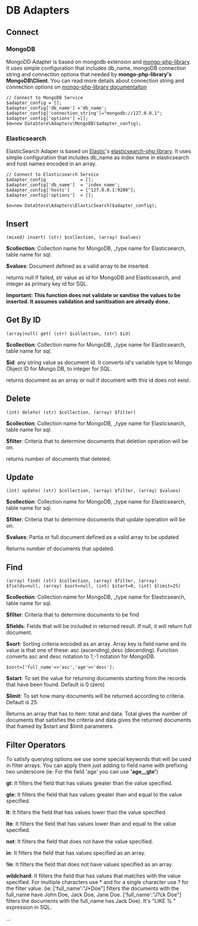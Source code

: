 # DB Adapters

## Connect

### MongoDB

MongoDD Adapter is based on mongodb extension and [mongo-php-library](https://github.com/mongodb/mongo-php-library). It uses simple configuration that includes db_name, mongoDB connection string and connection options that needed by **mongo-php-library's MongoDB\Client**. You can read more details about connection string and connection options on [mongo-php-library documentaiton](http://mongodb.github.io/mongo-php-library/classes/client/)

```
// Connect to MongoDB Service
$adapter_config = [];
$adapter_config['db_name'] ='db_name';
$adapter_config['connection_string']="mongodb://127.0.0.1";
$adapter_config['options'] =[];
$m=new DataStore\Adapters\MongoDB($adapter_config);
```

### Elasticsearch

ElasticSearch Adaper is based on [Elastic](http://elastic.co)'s [elasticsearch-php library](https://github.com/elastic/elasticsearch-php). It uses simple configuration that includes db_name as index name in elasticsearch and host names encoded in an array. 

```
// Connect to Elasticsearch Service
$adapter_config 			= [];
$adapter_config['db_name'] 	= 'index_name';
$adapter_config['hosts']	= ["127.0.0.1:9200"];
$adapter_config['options'] 	= [];

$e=new DataStore\Adapters\ElasticSearch($adapter_config);

```
## Insert


```
(mixed) insert( (str) $collection, (array) $values)
```
**$collection**: Collection name for MongoDB, _type name for Elasticsearch, table name for sql.

**$values**: Document defined as a valid array to be inserted.

returns null if failed, str value as id for MongoDB and Elasticsearch, and integer as primary key id for SQL.

**Important: This function does not validate or sanitise the values to be inserted. It assumes validation and sanitisation are already done.**


## Get By ID
```
(array|null) get( (str) $collection, (str) $id)
```
**$collection**: Collection name for MongoDB, _type name for Elasticsearch, table name for sql.

**$id**: any string value as document id. It converts id's variable type to Mongo Object ID for Mongo DB, to integer for SQL.

returns document as an array or null if document with this id does not exist.

## Delete
```
(int) delete( (str) $collection, (array) $filter)
```
**$collection**: Collection name for MongoDB, _type name for Elasticsearch, table name for sql.

**$filter**: Criteria that to determine documents that deletion operation will be on. 

returns number of documents that deleted.

## Update

```
(int) update( (str) $collection, (array) $filter, (array) $values)
```
**$collection**: Collection name for MongoDB, _type name for Elasticsearch, table name for sql.

**$filter**: Criteria that to determine documents that update operation will be on. 

**$values**: Partia or full document defined as a valid array to be updated

Returns number of documents that updated.


## Find
```
(array) find( (str) $collection, (array) $filter, (array) $fields=null, (array) $sort=null, (int) $start=0, (int) $limit=25)
```
**$collection**: Collection name for MongoDB, _type name for Elasticsearch, table name for sql.

**$filter**: Criteria that to determine documents to be find

**$fields**: Fields that will be included in returned result. If null, it will return full document.

**$sort**: Sorting criteria encoded as an array. Array key is field name and its value is that one of these: asc (ascending),desc (decending). Function converts asc and desc notation to 1,-1 notation for MongoDB.
```
$sort=['full_name'=>'asc','age'=>'desc'];
```
**$start**: To set the value for returning documents starting from the records that have been found. Default is 0 (zero)

**$limit**: To set how many documents will be returned according to criteria. Default is 25.


Returns an array that has to item: total and data. Total gives the number of documents that satisfies the criteria and data gives the returned documents that framed by $start and $limit parameters.

## Filter Operators

To satisfy querying options we use some special keywords that will be used in filter arrays. You can apply them just adding to field name with prefixing two underscore (ie: For the field 'age' you can use **'age__gte'**)

**gt**: It filters the field that has values greater than the value specified.

**gte**: It filters the field that has values greater than and equal to the value specified.

**lt**: It filters the field that has values lower than the value specified.

**lte**: It filters the field that has values lower than and equal to the value specified.

**not**: It filters the field that does not have the value specified.

**in**: It filters the field that has values specified as an array.

**!in**: It filters the field that does not have values specified as an array.

**wildchard**: It filters the field that has values that matches with the value specified. For multiple characters use * and for a single character use ? for the filter value. (ie: ['full\_name':"J*Doe"] filters the documents with the full\_name have John Doe, Jack Doe, Jane Doe. ['full\_name':"J?ck Doe"] filters the documents with the full_name has Jack Doe). It's "LIKE % " expression in SQL.






...
